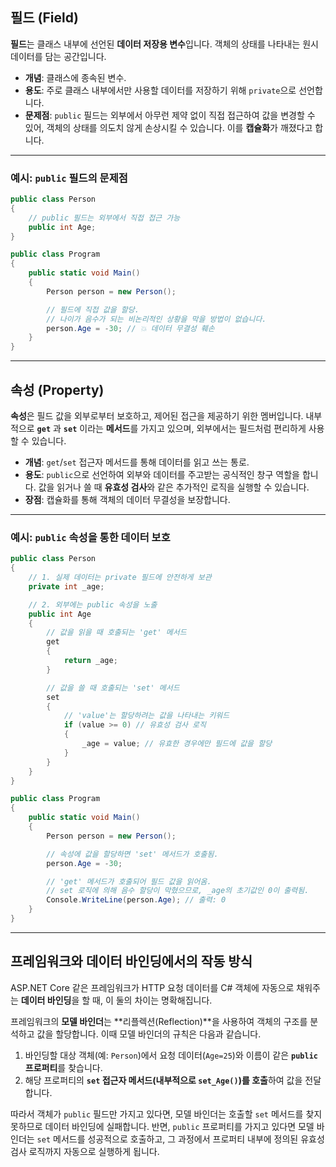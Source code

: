 ## 필드 (Field)

**필드**는 클래스 내부에 선언된 **데이터 저장용 변수**입니다. 객체의 상태를 나타내는 원시 데이터를 담는 공간입니다.

- **개념**: 클래스에 종속된 변수.
- **용도**: 주로 클래스 내부에서만 사용할 데이터를 저장하기 위해 `private`으로 선언합니다.
- **문제점**: `public` 필드는 외부에서 아무런 제약 없이 직접 접근하여 값을 변경할 수 있어, 객체의 상태를 의도치 않게 손상시킬 수 있습니다. 이를 **캡슐화**가 깨졌다고 합니다.

---

### 예시: `public` 필드의 문제점

```csharp
public class Person
{
    // public 필드는 외부에서 직접 접근 가능
    public int Age;
}

public class Program
{
    public static void Main()
    {
        Person person = new Person();

        // 필드에 직접 값을 할당.
        // 나이가 음수가 되는 비논리적인 상황을 막을 방법이 없습니다.
        person.Age = -30; // 💥 데이터 무결성 훼손
    }
}
```

---

## 속성 (Property)

**속성**은 필드 값을 외부로부터 보호하고, 제어된 접근을 제공하기 위한 멤버입니다. 내부적으로 **`get`** 과 **`set`** 이라는 **메서드**를 가지고 있으며, 외부에서는 필드처럼 편리하게 사용할 수 있습니다.

- **개념**: `get`/`set` 접근자 메서드를 통해 데이터를 읽고 쓰는 통로.
- **용도**: `public`으로 선언하여 외부와 데이터를 주고받는 공식적인 창구 역할을 합니다. 값을 읽거나 쓸 때 **유효성 검사**와 같은 추가적인 로직을 실행할 수 있습니다.
- **장점**: 캡슐화를 통해 객체의 데이터 무결성을 보장합니다.

---

### 예시: `public` 속성을 통한 데이터 보호

```csharp
public class Person
{
    // 1. 실제 데이터는 private 필드에 안전하게 보관
    private int _age;

    // 2. 외부에는 public 속성을 노출
    public int Age
    {
        // 값을 읽을 때 호출되는 'get' 메서드
        get
        {
            return _age;
        }

        // 값을 쓸 때 호출되는 'set' 메서드
        set
        {
            // 'value'는 할당하려는 값을 나타내는 키워드
            if (value >= 0) // 유효성 검사 로직
            {
                _age = value; // 유효한 경우에만 필드에 값을 할당
            }
        }
    }
}

public class Program
{
    public static void Main()
    {
        Person person = new Person();

        // 속성에 값을 할당하면 'set' 메서드가 호출됨.
        person.Age = -30;

        // 'get' 메서드가 호출되어 필드 값을 읽어옴.
        // set 로직에 의해 음수 할당이 막혔으므로, _age의 초기값인 0이 출력됨.
        Console.WriteLine(person.Age); // 출력: 0
    }
}
```

---

## 프레임워크와 데이터 바인딩에서의 작동 방식

ASP.NET Core 같은 프레임워크가 HTTP 요청 데이터를 C\# 객체에 자동으로 채워주는 **데이터 바인딩**을 할 때, 이 둘의 차이는 명확해집니다.

프레임워크의 **모델 바인더**는 \*\*리플렉션(Reflection)\*\*을 사용하여 객체의 구조를 분석하고 값을 할당합니다. 이때 모델 바인더의 규칙은 다음과 같습니다.

1.  바인딩할 대상 객체(예: `Person`)에서 요청 데이터(`Age=25`)와 이름이 같은 **`public` 프로퍼티**를 찾습니다.
2.  해당 프로퍼티의 **`set` 접근자 메서드(내부적으로 `set_Age()`)를 호출**하여 값을 전달합니다.

따라서 객체가 `public` 필드만 가지고 있다면, 모델 바인더는 호출할 `set` 메서드를 찾지 못하므로 데이터 바인딩에 실패합니다. 반면, `public` 프로퍼티를 가지고 있다면 모델 바인더는 `set` 메서드를 성공적으로 호출하고, 그 과정에서 프로퍼티 내부에 정의된 유효성 검사 로직까지 자동으로 실행하게 됩니다.
